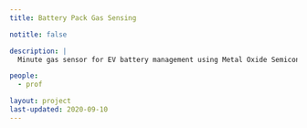```yaml
---
title: Battery Pack Gas Sensing

notitle: false

description: |
  Minute gas sensor for EV battery management using Metal Oxide Semiconductor chemistry

people:
  - prof

layout: project
last-updated: 2020-09-10
---
```


